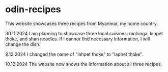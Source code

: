# odin-recipes

This website showcases three recipes from Myanmar, my home country.

30.11.2024
I am planning to showcase three local cuisines: mohinga, lahpet
thoke, and shan noodles. If I cannot find necessary information,
I will change the dish.

9.12.2024
I changed the name of "lahpet thoke" to "laphet thoke".

10.12.2024
The website now shows the information about all three recipes.